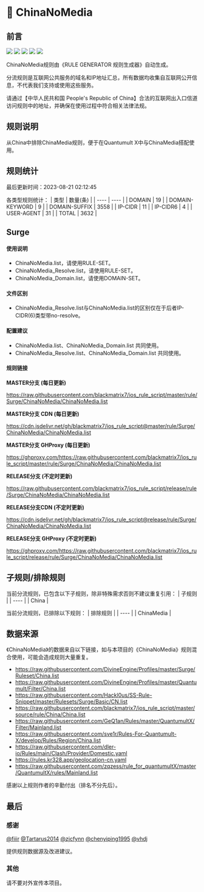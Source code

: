 # 🧸 ChinaNoMedia

## 前言

![](https://shields.io/badge/-移除重复规则-ff69b4) ![](https://shields.io/badge/-DOMAIN与DOMAIN--SUFFIX合并-green) ![](https://shields.io/badge/-DOMAIN--SUFFIX间合并-critical) ![](https://shields.io/badge/-DOMAIN--SUFFIX与DOMAIN--KEYWORD合并-blue) ![](https://shields.io/badge/-IP--CIDR(6)合并-blueviolet) 

ChinaNoMedia规则由《RULE GENERATOR 规则生成器》自动生成。

分流规则是互联网公共服务的域名和IP地址汇总，所有数据均收集自互联网公开信息，不代表我们支持或使用这些服务。

请通过【中华人民共和国 People's Republic of China】合法的互联网出入口信道访问规则中的地址，并确保在使用过程中符合相关法律法规。

## 规则说明
从China中排除ChinaMedia规则，便于在Quantumult X中与ChinaMedia搭配使用。

## 规则统计

最后更新时间：2023-08-21 02:12:45

各类型规则统计：
| 类型 | 数量(条)  | 
| ---- | ----  |
| DOMAIN | 19  | 
| DOMAIN-KEYWORD | 9  | 
| DOMAIN-SUFFIX | 3558  | 
| IP-CIDR | 11  | 
| IP-CIDR6 | 4  | 
| USER-AGENT | 31  | 
| TOTAL | 3632  | 


## Surge 

#### 使用说明
- ChinaNoMedia.list，请使用RULE-SET。
- ChinaNoMedia_Resolve.list，请使用RULE-SET。
- ChinaNoMedia_Domain.list，请使用DOMAIN-SET。

#### 文件区别
- ChinaNoMedia_Resolve.list与ChinaNoMedia.list的区别仅在于后者IP-CIDR(6)类型带no-resolve。

#### 配置建议
- ChinaNoMedia.list、ChinaNoMedia_Domain.list 共同使用。
- ChinaNoMedia_Resolve.list、ChinaNoMedia_Domain.list 共同使用。

#### 规则链接
**MASTER分支 (每日更新)**

https://raw.githubusercontent.com/blackmatrix7/ios_rule_script/master/rule/Surge/ChinaNoMedia/ChinaNoMedia.list

**MASTER分支 CDN (每日更新)**

https://cdn.jsdelivr.net/gh/blackmatrix7/ios_rule_script@master/rule/Surge/ChinaNoMedia/ChinaNoMedia.list

**MASTER分支 GHProxy (每日更新)**

https://ghproxy.com/https://raw.githubusercontent.com/blackmatrix7/ios_rule_script/master/rule/Surge/ChinaNoMedia/ChinaNoMedia.list

**RELEASE分支 (不定时更新)**

https://raw.githubusercontent.com/blackmatrix7/ios_rule_script/release/rule/Surge/ChinaNoMedia/ChinaNoMedia.list

**RELEASE分支CDN (不定时更新)**

https://cdn.jsdelivr.net/gh/blackmatrix7/ios_rule_script@release/rule/Surge/ChinaNoMedia/ChinaNoMedia.list

**RELEASE分支 GHProxy (不定时更新)**

https://ghproxy.com/https://raw.githubusercontent.com/blackmatrix7/ios_rule_script/release/rule/Surge/ChinaNoMedia/ChinaNoMedia.list

## 子规则/排除规则

当前分流规则，已包含以下子规则，除非特殊需求否则不建议重复引用：
| 子规则  | 
| ----  |
| China  | 


当前分流规则，已排除以下规则：
| 排除规则  | 
| ----  |
| ChinaMedia  | 

## 数据来源

《ChinaNoMedia》的数据来自以下链接，如与本项目的《ChinaNoMedia》规则混合使用，可能会造成规则大量重复。

- https://raw.githubusercontent.com/DivineEngine/Profiles/master/Surge/Ruleset/China.list
- https://raw.githubusercontent.com/DivineEngine/Profiles/master/Quantumult/Filter/China.list
- https://raw.githubusercontent.com/Hackl0us/SS-Rule-Snippet/master/Rulesets/Surge/Basic/CN.list
- https://raw.githubusercontent.com/blackmatrix7/ios_rule_script/master/source/rule/China/China.list
- https://raw.githubusercontent.com/GeQ1an/Rules/master/QuantumultX/Filter/Mainland.list
- https://raw.githubusercontent.com/sve1r/Rules-For-Quantumult-X/develop/Rules/Region/China.list
- https://raw.githubusercontent.com/dler-io/Rules/main/Clash/Provider/Domestic.yaml
- https://rules.kr328.app/geolocation-cn.yaml
- https://raw.githubusercontent.com/zqzess/rule_for_quantumultX/master/QuantumultX/rules/Mainland.list


感谢以上规则作者的辛勤付出（排名不分先后）。

## 最后

### 感谢

[@fiiir](https://github.com/fiiir) [@Tartarus2014](https://github.com/Tartarus2014) [@zjcfynn](https://github.com/zjcfynn) [@chenyiping1995](https://github.com/chenyiping1995) [@vhdj](https://github.com/vhdj)

提供规则数据源及改进建议。

### 其他

请不要对外宣传本项目。